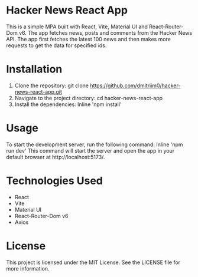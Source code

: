 # Hacker News React App
This is a simple MPA built with React, Vite, Material UI and React-Router-Dom v6. The app fetches news, posts and comments from the Hacker News API. The app first fetches the latest 100 news and then makes more requests to get the data for specified ids.

# Installation
1. Clone the repository: git clone https://github.com/dmitriim0/hacker-news-react-app.git
2. Navigate to the project directory: cd hacker-news-react-app
3. Install the dependencies: Inline 'npm install'

# Usage
To start the development server, run the following command:
Inline 'npm run dev' 
This command will start the server and open the app in your default browser at http://localhost:5173/.

# Technologies Used
- React
- Vite
- Material UI
- React-Router-Dom v6
- Axios

# License
This project is licensed under the MIT License. See the LICENSE file for more information.
